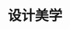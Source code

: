 ---
pageName: examination
title: 设计美学
period: 2018年10月
courseID: "04026"
description: 注意事项：<br />1. 本试卷分为两部分，第一部分为选择题，第二部分为非选择题。<br />2. 应考者必须按试题顺序在答题卡指定位置上作答，答在试卷上无效。<br />3. 涂写部分、画图部分必须使用2B铅笔，书写部分必须使用黑色字迹签字笔。
sections:
  - title: 选择题
    topics: 
      - title: 单项选择题：本大题共 20 小题，每小题 1 分，共 20 分。在每小题列出的备选项中只有一项是最符合题目要求的，请将其选出。
        questions: 
          - title: 培根注重于应用知识并在 1620 年出版了
            type: radio
            options:
              - answer: 《新工具》
                isTrue: true
              - answer: 《新图书》
                isTrue: false
              - answer: 《工具》
                isTrue: false
              - answer: 《应用知识》
                isTrue: false
          - title: 第一个经历过工业革命的国家是
            type: radio
            options:
              - answer: 法国
                isTrue: false
              - answer: 英国
                isTrue: true
              - answer: 美国 
                isTrue: false
              - answer: 意大利 
                isTrue: false
          - title: 《红蓝椅子》的设计者是
            type: radio
            options:
              - answer: 郁隆博格
                isTrue: false
              - answer: 汉斯立克
                isTrue: false
              - answer: 里特维德
                isTrue: true
              - answer: 克罗齐
                isTrue: false
          - title: 1930 年 8 月成为包豪斯第三任校长的是
            type: radio
            options:
              - answer: 米斯·凡·德·罗
                isTrue: true
              - answer: 格罗皮乌斯
                isTrue: false
              - answer: 赖特
                isTrue: false
              - answer: 柏拉图
                isTrue: false
          - title: 人性化设计对消费者的关怀上主要体现在
            type: radio
            options:
              - answer: 生理层次和心理层次
                isTrue: true
              - answer: 生理层次和道德层次
                isTrue: false
              - answer: 道德层次和心理层次
                isTrue: false
              - answer: 感觉层次和心理层次
                isTrue: false
          - title: 中国实学最根本的思想方法是
            type: radio
            options:
              - answer: 实事求是没有变
                isTrue: true
              - answer: 物质需求没有变
                isTrue: false
              - answer: 精神需求没有变
                isTrue: false
              - answer: 天人合一没有变
                isTrue: false
          - title: 埃托·索托萨斯设计了著名的
            type: radio
            options:
              - answer: 照相机
                isTrue: false
              - answer: 收音机
                isTrue: false
              - answer: 红色打字机
                isTrue: true
              - answer: 黑色打字机
                isTrue: false
          - title: 以“抽象主义”闻名的是
            type: radio
            options:
              - answer: 伽利略
                isTrue: false
              - answer: 康定斯基
                isTrue: true
              - answer: 毕加索
                isTrue: false
              - answer: 马里内蒂
                isTrue: false
          - title: 提出“未来主义”的是意大利诗人
            type: radio
            options:
              - answer: 马里内蒂
                isTrue: true
              - answer: 威尔德
                isTrue: false
              - answer: 莫德里柯
                isTrue: false
              - answer: 哈迪德
                isTrue: false
          - title: 1915 年英国成立民间设计机构“英国设计与工业协会”简称
            type: radio
            options:
              - answer: BAA
                isTrue: false
              - answer: BCE
                isTrue: false
              - answer: DIA
                isTrue: true
              - answer: DIE
                isTrue: false
          - title: 第一次世界大战前最先进的一座工业建筑是
            type: radio
            options:
              - answer: 法兰期工厂
                isTrue: false
              - answer: 法格期工厂
                isTrue: true
              - answer: 美国工厂
                isTrue: false
              - answer: 艺术工厂
                isTrue: false
          - title: 乌尔姆设计学院第一任校长是
            type: radio
            options:
              - answer: 蒙德里安
                isTrue: false
              - answer: 马克斯·比尔
                isTrue: true
              - answer: 雅克
                isTrue: false
              - answer: 吉奥
                isTrue: false
          - title: 被誉为世界经济、科技、文化的“奥林匹克”盛会是
            type: radio
            options:
              - answer: 奥运会
                isTrue: false
              - answer: 世界博览会
                isTrue: true
              - answer: 世界贸易组织
                isTrue: false
              - answer: 国际贸易
                isTrue: false
          - title: 孟菲斯的灵魂人物是
            type: radio
            options:
              - answer: 穆特修斯
                isTrue: false
              - answer: 罗伯特·凡特
                isTrue: false
              - answer: 罗伯特
                isTrue: false
              - answer: 艾斯林格
                isTrue: true
          - title: 认为美学是研究感觉和感受的科学思想家是
            type: radio
            options:
              - answer: 艾尔·利兹斯基
                isTrue: false
              - answer: 弗兰列克
                isTrue: false
              - answer: 迈耶
                isTrue: false
              - answer: 黑格尔
                isTrue: true
          - title: 第一个采用流线型式样的飞机是 1933 年波音飞机公司设计的
            type: radio
            options:
              - answer: 波音 247 型
                isTrue: true
              - answer: 波音 227 型
                isTrue: false
              - answer: 波音 347 型
                isTrue: false
              - answer: 波音 447 型
                isTrue: false
          - title: 贝耶完成了无装饰线字体系列即
            type: radio
            options:
              - answer: “将来体”
                isTrue: false
              - answer: “大字体”
                isTrue: false
              - answer: “未来体”
                isTrue: true
              - answer: “贝耶体”
                isTrue: false
          - title: 世界公认的杰出解构主义大师是
            type: radio
            options:
              - answer: 格罗皮乌斯
                isTrue: false
              - answer: 弗兰克·盖里
                isTrue: true
              - answer: 特拉格尼
                isTrue: false
              - answer: 让韦尔斯
                isTrue: false
          - title: 能体现美国设计体系以高度商业化为特征的是
            type: radio
            options:
              - answer: 形式主义
                isTrue: false
              - answer: 功能主义
                isTrue: false
              - answer: 现实主义
                isTrue: false
              - answer: 式样主义
                isTrue: true
          - title: 世界上最早成立企业内部的专门设计部门是
            type: radio
            options:
              - answer: “艺术与色彩部”
                isTrue: true
              - answer: “艺术与设计部”
                isTrue: false
              - answer: “美术与色彩部”
                isTrue: false
              - answer: “艺术与形式部”
                isTrue: false
  - title: 非选择题
    topics: 
      - title: 名词解释题：本大题共 5 小题，每小题 4 分，共 20 分。
        questions: 
          - title: 包豪斯
            type: textarea
            answer: 德语是房屋的意思。现代设计的摇篮。1919 年 4 月“包豪斯”在德国成立，它总结承办了自拉斯金、莫里斯到德国产业同盟以来的优秀设计思想，主张实现审美与使用、功能的新统一。
          - title: 波普设计风格
            type: textarea
            answer: 20 世纪 60 年代最具时代特征的设计风格。它主张艺术反映生活就应当把那些最常见、最流行、最为人熟知的物品搬进画面中来，并用最通俗、最平淡、最为人熟知的方式加以表现。
          - title: 威廉·莫里斯
            type: textarea
            answer: 英国艺术设计家、作家。拉斯金思想的传承人，英国工艺美术运动奠基人；书籍《乌有乡消息》、《乔叟集》（书籍装帧第一书）；设计史上第一次提出整体设计概念。
          - title: 中国固有样式建筑
            type: textarea
            answer: 中国固有样式建筑，是自五四运动以来，伴随着反帝爱国情绪和民族意识普遍高涨的形势下发展起来的建筑形式，主要建于 20 世纪二三十年代。并不是纯粹传统的“宫室式”，而是一种受西方建筑思潮强烈影响而形成的近于折中主义的新形式。
          - title: 精英文化
            type: textarea
            answer: 作为知识分子文化的主要表现形态，是民族传统文化传承、创新和发展的主体，是经典和正统的解释着和传播者，是民族文化的集中体现。
      - title: 简答题：本大题共 4 小题，每小题 5 分，共 20 分。
        questions: 
          - title: 简述设计美学的特征。
            type: textarea
            answer: （1）功能性。设计本质上就是设计人类特定的生活方式。（1 分）<br />（2）艺术性。设计活动是一种基于物质功能基础上的艺术创作活动。（1 分）<br />（3）技术性。设计是技术与艺术的结合，现代设计诞生以来，设计师一直努力在设计的艺术与技术之间找一种最佳的平衡。（2 分）<br />（4）商业性。市场经济的商品化原则正在把设计演变成为一种商业性的活动。（1 分）
          - title: 绿色设计通常采用哪些战略来得以实现？
            type: textarea
            answer: （1）设计中使用对环境友好的材料。<br />（2）在产品开发中，在不影响功能实现的基础上，力求使用最少的材料。(1、2 点 2 分)<br />（3）通过更先进技术的支持来实现绿色设计。<br />（4）用富有创意的设计来简化或减少包装。<br />（5）减少产品在使用过程中的能耗和对资源的占用。<br />（6）通过好的设计延伸产品的技术生命周期和美学生命周期。（4、5、6 点 2 分）<br />（7）在设计初始就必须考虑产品的回收处理和再利用。（1 分）
          - title: 简述现代主义设计的美学思想及其意义。
            type: textarea
            answer: （1）现代主义设计提倡“少即多”的美学观念，在当时是积极的、有进步意义的。<br />（2）标准化、批量化的生产方式、商品信息激增，都要求设计向着易识别、简洁、抽象化的方向发展。<br />（3）现代主义是建立在机器大生产基础上的，它标志着工业设计时代的真正到来。<br />（4）现代主义设计的两大内核是功能主义和理性主义。<br />（5）现代主义设计理念是民主主义的。其先驱者认为可以通过设计来帮助人民，改善社会生活水平，设计是为大众服务的。具有知识分子的理想主义色彩，又具有强烈的革命性和挑战性。
          - title: 简述当代设计的内容和层次。
            type: textarea
            answer: 一是物质产品设计，技术的进步对物质产品设计的影响是显而易见的。<br />二是非物质的数字产品设计，就是在人类社会进入信息时代后才出现的一种全新概念，正成为当代社会的支柱产业，它真正体现了一种科技与艺术的完美统一。<br />三是产品环境设计，就是塑造产品的身份和体现其价值的东西。
      - title: 案例分析题：本大题共 2 小题，每小题 8 分，共 16 分。
        questions: 
          - title: 试分析“水晶宫”的设计特性。
            type: textarea
            answer: 由约瑟夫·帕克斯顿设计，“水晶宫”这一建筑激发了人们的想象力，它采用金属和玻璃的材质，使用工业化的构造方法，这种方法也一直影响到今天，所以说“水晶宫”在人类的建筑史上开创了一个新时代，它采取装配温室的方法，用玻璃和钢铁建成庞大的外壳。
          - title: 试分析如何从中同制造到中国创造，并举例说明。
            type: textarea
            answer: 从“中国制造”到“中国创造”的对策<br />（1）自主创新。一是原始创新，即原创性的科学发现和技术发明；二是集成创新，使各种相关技术有机融合；三是消化吸收、再创新，在引进国外先进技术的基础上消化吸收进而创新。<br />（2）优化产品结构，提升产品的附加值。<br />（3）创造品牌。品牌是一个企业经济实力和市场信誉的重要标志，未来的竞争是品牌的竞争。<br />总之，“中国制造”的崛起是世界经济崛起的一部分，不仅让中国经济腾飞，也推动了世界经济的增长，成绩有目共睹。从“中国制造”走向“中国创造”符合我国建设创新型国家的方针政策，也是时代发展的必然选择。<br />如：海尔集团创新案例，有准确的品牌定位、准确的市场定位，海尔在自主品牌、自主研发的道路上迈出了可喜的一步，实现了从设计产品到设计市场战略的转变。
      - title: 论述题：本大题共 2 小题，每小题 12 分，共 24 分。
        questions: 
          - title: 试述英国工艺美术运动的意义与局限性、主要特征。
            type: textarea
            answer: 意义：1888 年英国一批艺术家与技师组成了“英国工艺美术展览协会”，定期举办国际性展览会，并出版了《艺术工作室》杂志。拉斯金、莫里斯的工艺美术思想广泛传播并影响欧美各国。而其影响最大的领域是家具和室内装饰。（2 分）<br />局限性：由于工业革命初期人们对工业化的意识认识不足，加上当时英国盛行浪漫主义的文化思潮，英国工艺美术的代表人物始终站在工业生产的对立面，进入 20 世纪，英国工艺美术转向形式主义的美术装潢，追求表面效果，结果使英国的设计革命未能顺利发展，反而落后于其它工业革命稍迟的国家。（2 分）<br />主要特征：<br />（1）强调手工艺，明确反对机械化生产；<br />（2）在装饰上反对矫揉造作的维多利亚风格和其它各种古典、传统复兴风格；（1、2 点 3 分）<br />（3）提倡哥特风格和其它中世纪风格，讲究简单、朴实无华、良好的功能；<br />（4）主张设计的诚实、诚恳，反对设计上华而不实的趋向；<br />（5）在装饰上还推崇自然主义，东方装饰和东方艺术特点。（3、4、5 点 3 分）
          - title: 试述当代设计的美学特征。
            type: textarea
            answer: （1）对人性关注的深化。人是设计的主体，设计的最终价值尺度也是人，是人类的整体利益和长远的、持续的发展。在设计的重要形式——现代设计中，人理所应当地成为终极的关怀对象。<br />（2）以人为本的多元、异能功能观。功能是产品与消费者之间交流最基本的，也是最重要的纽带。每一种产品均有不同的功能，人们在使用产品的过程中，是经由产品所具有的功能而获得相应的需求满足的。<br />（3）设计艺术化。设计是人类特有的一种造物艺术活动。<br />（4）整体性设计。从“系统”层面对企业产品设计进行整体策划与推广，在市场与消费者心目中建立起风格统一、特色鲜明的产品设计形象，从而创造企业品牌整体的设计形象。
---
